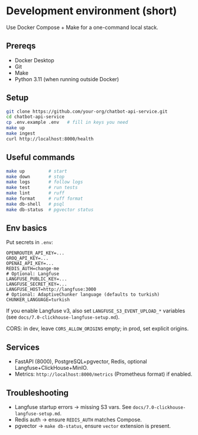 # Development environment (short)

Use Docker Compose + Make for a one-command local stack.

## Prereqs

- Docker Desktop
- Git
- Make
- Python 3.11 (when running outside Docker)

## Setup

```bash
git clone https://github.com/your-org/chatbot-api-service.git
cd chatbot-api-service
cp .env.example .env   # fill in keys you need
make up
make ingest
curl http://localhost:8000/health
```

## Useful commands

```bash
make up         # start
make down       # stop
make logs       # follow logs
make test       # run tests
make lint       # ruff
make format     # ruff format
make db-shell   # psql
make db-status  # pgvector status
```

## Env basics

Put secrets in `.env`:

```env
OPENROUTER_API_KEY=...
GROQ_API_KEY=...
OPENAI_API_KEY=...
REDIS_AUTH=change-me
# Optional: Langfuse
LANGFUSE_PUBLIC_KEY=...
LANGFUSE_SECRET_KEY=...
LANGFUSE_HOST=http://langfuse:3000
# Optional: AdaptiveChunker language (defaults to turkish)
CHUNKER_LANGUAGE=turkish
```

If you enable Langfuse v3, also set `LANGFUSE_S3_EVENT_UPLOAD_*` variables (see `docs/7.0-clickhouse-langfuse-setup.md`).

CORS: in dev, leave `CORS_ALLOW_ORIGINS` empty; in prod, set explicit origins.

## Services

- FastAPI (8000), PostgreSQL+pgvector, Redis, optional Langfuse+ClickHouse+MinIO.
- Metrics: `http://localhost:8000/metrics` (Prometheus format) if enabled.

## Troubleshooting

- Langfuse startup errors → missing S3 vars. See `docs/7.0-clickhouse-langfuse-setup.md`.
- Redis auth → ensure `REDIS_AUTH` matches Compose.
- pgvector → `make db-status`, ensure `vector` extension is present.

